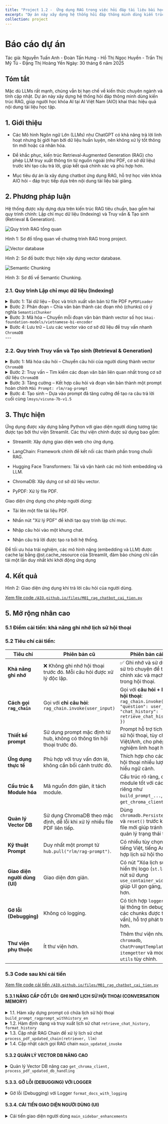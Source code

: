 ```yaml
---
title: "Project 1.2 -  Ứng dụng RAG trong việc hỏi đáp tài liệu bài học AIO"
excerpt: "Dự án này xây dựng hệ thống hỏi đáp thông minh dùng kiến trúc RAG, giúp người học khóa AI tại AI Việt Nam (AIO) khai thác hiệu quả nội dung tài liệu học tập."
collection: project
---
```


# Báo cáo dự án
Tác giả: Nguyễn Tuấn Anh - Đoàn Tấn Hưng - Hồ Thị Ngọc Huyền - Trần Thị Mỹ Tú - Đặng Thị Hoàng Yến
Ngày: 30 tháng 6 năm 2025

## Tóm tắt
Mặc dù LLMs rất mạnh, chúng vẫn bị hạn chế về kiến thức chuyên ngành và tính cập nhật. Dự án này xây dựng hệ thống hỏi đáp thông minh dùng kiến trúc RAG, giúp người học khóa AI tại AI Việt Nam (AIO) khai thác hiệu quả nội dung tài liệu học tập.


## 1. Giới thiệu
- Các Mô hình Ngôn ngữ Lớn (LLMs) như ChatGPT có khả năng trả lời linh hoạt nhưng bị giới hạn bởi dữ liệu huấn luyện, nên không xử lý tốt thông tin mới hoặc cá nhân hóa.

- Để khắc phục, kiến trúc Retrieval-Augmented Generation (RAG) cho phép LLM truy xuất thông tin từ nguồn ngoài (như PDF, cơ sở dữ liệu) trước khi tạo câu trả lời, giúp kết quả chính xác và phù hợp hơn.

- Mục tiêu dự án là xây dựng chatbot ứng dụng RAG, hỗ trợ học viên khóa AIO hỏi – đáp trực tiếp dựa trên nội dung tài liệu bài giảng.

## 2. Phương pháp luận
Hệ thống được xây dựng dựa trên kiến trúc RAG tiêu chuẩn, bao gồm hai quy trình chính: Lập chỉ mục dữ liệu (Indexing) và Truy vấn & Tạo sinh (Retrieval & Generation).

![Quy trình RAG tổng quan](/AIO.github.io/images/M01/M01_RAG_1.png)

Hình 1: Sơ đồ tổng quan về chương trình RAG trong project.


![Vector database](/AIO.github.io/images/M01/M01_RAG_2.png)

Hình 2: Sơ đồ bước thực hiện xây dựng vector database.

![Semantic Chunking](/AIO.github.io/images/M01/M01_RAG_3.png)

Hình 3: Sơ đồ về Semantic Chunking.


### 2.1. Quy trình Lập chỉ mục dữ liệu (Indexing)

<details>
<summary>Bước 1: Tải dữ liệu – Đọc và trích xuất văn bản từ file PDF <code>PyPDFLoader</code></summary>

<pre><code class="language-python">
from langchain.document_loaders import PyPDFLoader

# Tải file PDF và trích xuất văn bản
loader = PyPDFLoader(tmp_file_path)
documents = loader.load()
</code></pre>
</details>

<details>
<summary>Bước 2: Phân đoạn – Chia văn bản thành các đoạn nhỏ (chunks) có ý nghĩa <code>SemanticChunker</code></summary>

<pre><code class="language-python">
from langchain.text_splitter import SemanticChunker

semantic_splitter = SemanticChunker(
    embeddings = st.session_state.embeddings,
    buffer_size = 1,
    breakpoint_threshold_type = "percentile",
    breakpoint_threshold_amount = 95,
    min_chunk_size = 500,
    add_start_index = True
)
</code></pre>
</details>

<details>
<summary>Bước 3: Mã hóa – Chuyển mỗi đoạn văn bản thành vector số học <code>bkai-foundation-models/vietnamese-bi-encoder</code></summary>

<pre><code class="language-python">
from langchain.embeddings import HuggingFaceEmbeddings

def load_embeddings():
    return HuggingFaceEmbeddings(model_name="bkai-foundation-models/vietnamese-bi-encoder")
</code></pre>
</details>

<details>
<summary>Bước 4: Lưu trữ – Lưu các vector vào cơ sở dữ liệu để truy vấn nhanh <code>ChromaDB</code></summary>

<pre><code class="language-python">
from langchain.vectorstores import Chroma

# Phân đoạn và lưu trữ vector
docs = semantic_splitter.split_documents(documents)
vector_db = Chroma.from_documents(documents=docs, embedding=st.session_state.embeddings)
retriever = vector_db.as_retriever()

# Tải prompt mẫu từ hub
from langchain import hub
prompt = hub.pull("rlm/rag-prompt")
</code></pre>
</details>
---

### 2.2. Quy trình Truy vấn và Tạo sinh (Retrieval & Generation)

<details>
<summary>Bước 1: Mã hóa câu hỏi – Chuyển câu hỏi của người dùng thành vector  <code>ChromaDB</code></summary>

```python
@st.cache_resource
def load_embeddings():
  return HuggingFaceEmbeddings(model_name = "bkai-foundation-models/vietnamese-bi-encoder")
```
</details>

<details>
<summary>Bước 2: Truy vấn – Tìm kiếm các đoạn văn bản liên quan nhất trong cơ sở dữ liệu   <code>ChromaDB</code></summary>

```python
@st.cache_resource
def load_embeddings():
  return HuggingFaceEmbeddings(model_name = "bkai-foundation-models/vietnamese-bi-encoder")
```
</details>


<details>
<summary>Bước 3: Tăng cường – Kết hợp câu hỏi và đoạn văn bản thành một prompt hoàn chỉnh   <code>Mẫu Prompt: rlm/rag-prompt </code></summary>

```python
 rlm/rag-prompt
```
</details>


<details>
<summary>Bước 4: Tạo sinh – Dựa vào prompt đã tăng cường để tạo ra câu trả lời cuối cùng   <code>lmsys/vicuna-7b-v1.5  </code></summary>

```python
def load_llm():
  MODEL_NAME = "lmsys/vicuna-7b-v1.5"
  nf4_config = BitsAndBytesConfig(
    load_in_4bit = True,
    bnb_4bit_quant_type="nf4",
    bnb_4bit_use_double_quant=True,
    bnb_4bit_compute_dtype=torch.bfloat16
  )
  model = AutoModelForCausalLM.from_pretrained(
    MODEL_NAME,
    quantization_config=nf4_config, low_cpu_mem_usage = True
  )
  tokenizer = AutoTokenizer.from_pretrained(MODEL_NAME)
  model_pipeline = pipeline(
    "text-generation",
    model = model,
    tokenizer = tokenizer,
    max_new_tokens = 512,
    pad_token_id = tokenizer.eos_token_id,
    device_map = "auto"
  )
  return HuggingFacePipeline(pipeline = model_pipeline)
```
</details>


## 3. Thực hiện

Ứng dụng được xây dựng bằng Python với giao diện người dùng tương tác được tạo bởi thư viện Streamlit. Các thư viện chính được sử dụng bao gồm:

- Streamlit: Xây dựng giao diện web cho ứng dụng.

- LangChain: Framework chính để kết nối các thành phần trong chuỗi RAG.

- Hugging Face Transformers: Tải và vận hành các mô hình embedding và LLM.

- ChromaDB: Xây dựng cơ sở dữ liệu vector.

- PyPDF: Xử lý file PDF.

Giao diện ứng dụng cho phép người dùng:

- Tải lên một file tài liệu PDF.

- Nhấn nút "Xử lý PDF" để khởi tạo quy trình lập chỉ mục.

- Nhập câu hỏi vào một khung chat.

- Nhận câu trả lời được tạo ra bởi hệ thống.

Để tối ưu hóa trải nghiệm, các mô hình nặng (embedding và LLM) được cache lại bằng @st.cache_resource của Streamlit, đảm bảo chúng chỉ cần tải một lần duy nhất khi khởi động ứng dụng

## 4. Kết quả

Hình 2: Giao diện ứng dụng khi trả lời câu hỏi của người dùng.

[Xem file code `/AIO.github.io/files/M01_rag_chatbot_cai_tien.py`](./files/M01_rag_chatbot.py)

## 5. Mở rộng nhân cao

### **5.1 Điểm cải tiến:** khả năng ghi nhớ lịch sử hội thoại

### **5.2 Tiêu chí cải tiến:**

| Tiêu chí                     | Phiên bản cũ                                                                                           | Phiên bản cải tiến                                                                                                   |
|-----------------------------|----------------------------------------------------------------------------------------------------------------------------|----------------------------------------------------------------------------------------------------------------------------------------|
| **Khả năng ghi nhớ**        | ❌ Không ghi nhớ hội thoại trước đó. Mỗi câu hỏi được xử lý độc lập.                                                       | ✅ Ghi nhớ và sử dụng lịch sử trò chuyện để tăng độ chính xác và mạch lạc trong hội thoại.                                             |
| **Cách gọi `rag_chain`**    | Gọi với **chỉ câu hỏi**:<br>`rag_chain.invoke(user_input)`                                                                 | Gọi với **câu hỏi + lịch sử hội thoại**:<br>`rag_chain.invoke({ "question": user_input, "chat_history": retrieve_chat_history() })`   |
| **Thiết kế prompt**         | Sử dụng prompt mặc định từ hub, không có thông tin hội thoại trước đó.                                                     | Prompt hỗ trợ tích hợp lịch sử hội thoại, tùy chọn tiếng Việt/Anh, cho phép thử nghiệm linh hoạt hơn.                                |
| **Ứng dụng thực tế**        | Phù hợp với truy vấn đơn lẻ, không cần bối cảnh trước đó.                                                                  | Thích hợp cho các cuộc hội thoại nhiều lượt cần hiểu ngữ cảnh.                                                                        |
| **Cấu trúc & Module hóa**   | Mã nguồn đơn giản, ít tách module.                                                                                         | Cấu trúc rõ ràng, chia module tốt với các hàm riêng như `build_prompt_...`, `get_chroma_client()`.                                    |
| **Quản lý Vector DB**       | Sử dụng ChromaDB theo mặc định, dễ lỗi khi xử lý nhiều file PDF liên tiếp.                                                  | Dùng `chromadb.PersistentClient` và `reset()` trước khi xử lý file mới giúp tránh lỗi và quản lý trạng thái tốt hơn.                 |
| **Kỹ thuật Prompt**         | Duy nhất một prompt từ `hub.pull("rlm/rag-prompt")`.                                                                      | Có nhiều tùy chọn prompt: tiếng Việt, tiếng Anh, tích hợp lịch sử hội thoại.                                                         |
| **Giao diện người dùng (UI)**| Giao diện đơn giản.                                                                                                        | Có nút "Xóa lịch sử chat", hiển thị logo (`st.logo`), các nút sử dụng `use_container_width=True` giúp UI gọn gàng, hiện đại hơn.     |
| **Gỡ lỗi (Debugging)**      | Không có logging.                                                                                                           | Có tích hợp `logger` để ghi lại thông tin debug (ví dụ: các chunks được truy vấn), hỗ trợ phát triển tốt hơn.                        |
| **Thư viện phụ thuộc**      | Ít thư viện hơn.                                                                                                            | Thêm thư viện như `chromadb`, `ChatPromptTemplate`, `itemgetter` và module `utils` tùy chỉnh.                                         |


###  5.3 Code sau khi cải tiến
[Xem file code cải tiến `/AIO.github.io/files/M01_rag_chatbot_cai_tien.py`](./files/M01_rag_chatbot_cai_tien.py)


#### 5.3.1 NÂNG CẤP CỐT LÕI: GHI NHỚ LỊCH SỬ HỘI THOẠI (CONVERSATION MEMORY) 
<details>
<summary>1.1. Hàm xây dựng prompt có chứa lịch sử hội thoại <code>build_prompt_ragprompt_withhistory_en</code></summary>

```python
def build_prompt_ragprompt_withhistory_en():
    template = """
    You are an assistant for question-answering tasks. Use the following pieces of retrieved context and conversation history to answer the question. If you don't know the answer, just say that you don't know. 
    Instructions:
    - Use three sentences maximum
    - Keep the answer concise

    Conversation history:
    {chat_history}
    
    Context:
    {context} 

    Question: {question} 

    Answer:"""
    prompt = ChatPromptTemplate.from_template(template)
    return prompt
```
</details>


<details>
<summary>1.2. Hàm định dạng và truy xuất lịch sử chat <code>retrieve_chat_history, format_history</code></summary>

```python
def retrieve_chat_history():
    message_threshold = 10
    return st.session_state.chat_history[-message_threshold:] if len(st.session_state.chat_history) >= message_threshold else st.session_state.chat_history

def format_history(histories):
    formatted_history = ""
    for msg in histories:
        role = "User" if msg["role"] == "user" else "Assistant"
        formatted_history += f"{role}: {msg['content']}\n\n"
    return formatted_history.strip()
```
</details>

<details>
<summary>1.3. Cập nhật RAG Chain để xử lý lịch sử chat <code>process_pdf_updated_chain(retriever, llm)</code></summary>

```python
def process_pdf_updated_chain(retriever, llm):
    prompt = build_prompt_ragprompt_withhistory_en()
    rag_chain = (
        {
            "context": itemgetter("question") | retriever | format_docs,
            "question": itemgetter("question"),
            "chat_history": lambda x: format_history(x["chat_history"])
        }
        | prompt
        | llm
        | StrOutputParser()
    )
    return rag_chain
```
</details>


<details>
<summary>1.4. Cập nhật cách gọi RAG chain <code>main_updated_invoke</code></summary>

```python
def main_updated_invoke(user_input):
    output = st.session_state.rag_chain.invoke({
        "question": user_input,
        "chat_history": retrieve_chat_history()
    })
```
</details>

#### 5.3.2 QUẢN LÝ VECTOR DB NÂNG CAO
<details>
<summary>Quản lý Vector DB nâng cao <code>get_chroma_client, process_pdf_updated_db_handling</code></summary>
    
```python
def get_chroma_client(allow_reset=False):
    """Get a Chroma client for vector database operations."""
    return chromadb.PersistentClient(settings=chromadb.Settings(allow_reset=allow_reset))

def process_pdf_updated_db_handling():
    client = get_chroma_client(allow_reset=True)
    client.reset()
    vector_db = Chroma.from_documents(
        documents=docs, 
        embedding=st.session_state.embeddings,
        client=client
    )
```
</details>


#### 5.3.3. GỠ LỖI (DEBUGGING) VỚI LOGGER
<details>
<summary>Gỡ lỗi (Debugging) với Logger <code>format_docs_with_logging</code></summary>
    
```python
def format_docs_with_logging(docs):
    logger.info(f"**Debug: Retrieved {len(docs)} chunks:**")
    for i, doc in enumerate(docs):
        page_num = doc.metadata.get('page') + 1 if 'page' in doc.metadata else -1
        source = doc.metadata.get('source', 'document')
        file_name = os.path.basename(source) if isinstance(source, str) else 'unknown'

        logger.info(f"""
        ([reference-{i+1}] Page {page_num} - Source: {file_name})
        {doc.page_content}""")
    
    return "\n\n".join(doc.page_content for doc in docs)
```
</details>

#### 5.3.4. CẢI TIẾN GIAO DIỆN NGƯỜI DÙNG (UI)
<details>
<summary>Cải tiến giao diện người dùng <code>main_sidebar_enhancements</code></summary>
    
```python
def main_sidebar_enhancements():
    with st.sidebar:
        st.logo("./assets/logo.png")
        st.subheader("💬 Điều khiển Chat")
        if st.button("🗑️ Xóa lịch sử chat", use_container_width=True):
            clear_chat()
            st.rerun()
```
</details>
